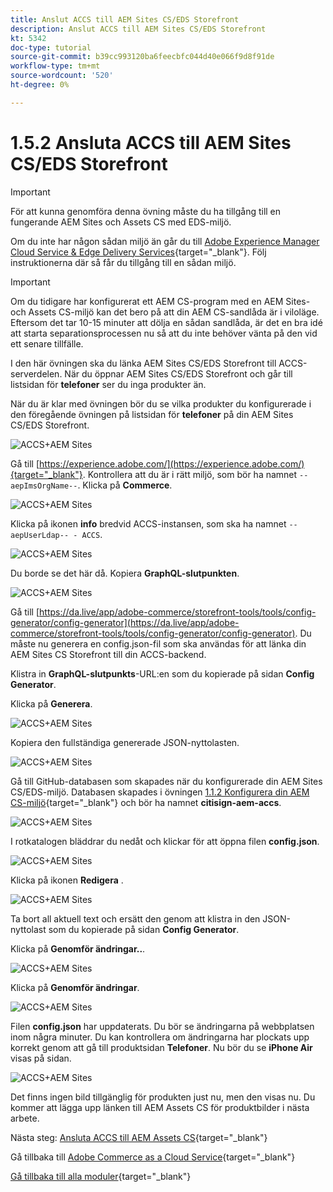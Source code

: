 ```yaml
---
title: Anslut ACCS till AEM Sites CS/EDS Storefront
description: Anslut ACCS till AEM Sites CS/EDS Storefront
kt: 5342
doc-type: tutorial
source-git-commit: b39cc993120ba6feecbfc044d40e066f9d8f91de
workflow-type: tm+mt
source-wordcount: '520'
ht-degree: 0%

---
```


# 1.5.2 Ansluta ACCS till AEM Sites CS/EDS Storefront

>[!IMPORTANT]
>
>För att kunna genomföra denna övning måste du ha tillgång till en fungerande AEM Sites och Assets CS med EDS-miljö.
>
>Om du inte har någon sådan miljö än går du till [Adobe Experience Manager Cloud Service &amp; Edge Delivery Services](./../../../modules/asset-mgmt/module2.1/aemcs.md){target="_blank"}. Följ instruktionerna där så får du tillgång till en sådan miljö.

>[!IMPORTANT]
>
>Om du tidigare har konfigurerat ett AEM CS-program med en AEM Sites- och Assets CS-miljö kan det bero på att din AEM CS-sandlåda är i viloläge. Eftersom det tar 10-15 minuter att dölja en sådan sandlåda, är det en bra idé att starta separationsprocessen nu så att du inte behöver vänta på den vid ett senare tillfälle.

I den här övningen ska du länka AEM Sites CS/EDS Storefront till ACCS-serverdelen. När du öppnar AEM Sites CS/EDS Storefront och går till listsidan för **telefoner** ser du inga produkter än.

När du är klar med övningen bör du se vilka produkter du konfigurerade i den föregående övningen på listsidan för **telefoner** på din AEM Sites CS/EDS Storefront.

![ACCS+AEM Sites](./images/accsaemsites0.png)

Gå till [https://experience.adobe.com/](https://experience.adobe.com/){target="_blank"}. Kontrollera att du är i rätt miljö, som bör ha namnet `--aepImsOrgName--`. Klicka på **Commerce**.

![ACCS+AEM Sites](./images/accsaemsites1.png)

Klicka på ikonen **info** bredvid ACCS-instansen, som ska ha namnet `--aepUserLdap-- - ACCS`.

![ACCS+AEM Sites](./images/accsaemsites2.png)

Du borde se det här då. Kopiera **GraphQL-slutpunkten**.

![ACCS+AEM Sites](./images/accsaemsites3.png)

Gå till [https://da.live/app/adobe-commerce/storefront-tools/tools/config-generator/config-generator](https://da.live/app/adobe-commerce/storefront-tools/tools/config-generator/config-generator). Du måste nu generera en config.json-fil som ska användas för att länka din AEM Sites CS Storefront till din ACCS-backend.

Klistra in **GraphQL-slutpunkts**-URL:en som du kopierade på sidan **Config Generator**.

Klicka på **Generera**.

![ACCS+AEM Sites](./images/accsaemsites4.png)

Kopiera den fullständiga genererade JSON-nyttolasten.

![ACCS+AEM Sites](./images/accsaemsites5.png)

Gå till GitHub-databasen som skapades när du konfigurerade din AEM Sites CS/EDS-miljö. Databasen skapades i övningen [1.1.2 Konfigurera din AEM CS-miljö](./../../../modules/asset-mgmt/module2.1/ex3.md){target="_blank"} och bör ha namnet **citisign-aem-accs**.

![ACCS+AEM Sites](./images/accsaemsites6.png)

I rotkatalogen bläddrar du nedåt och klickar för att öppna filen **config.json**.

![ACCS+AEM Sites](./images/accsaemsites7.png)

Klicka på ikonen **Redigera** .

![ACCS+AEM Sites](./images/accsaemsites8.png)

Ta bort all aktuell text och ersätt den genom att klistra in den JSON-nyttolast som du kopierade på sidan **Config Generator**.

Klicka på **Genomför ändringar..**.

![ACCS+AEM Sites](./images/accsaemsites9.png)

Klicka på **Genomför ändringar**.

![ACCS+AEM Sites](./images/accsaemsites10.png)

Filen **config.json** har uppdaterats. Du bör se ändringarna på webbplatsen inom några minuter. Du kan kontrollera om ändringarna har plockats upp korrekt genom att gå till produktsidan **Telefoner**. Nu bör du se **iPhone Air** visas på sidan.

![ACCS+AEM Sites](./images/accsaemsites11.png)

Det finns ingen bild tillgänglig för produkten just nu, men den visas nu. Du kommer att lägga upp länken till AEM Assets CS för produktbilder i nästa arbete.

Nästa steg: [Ansluta ACCS till AEM Assets CS](./ex3.md){target="_blank"}

Gå tillbaka till [Adobe Commerce as a Cloud Service](./accs.md){target="_blank"}

[Gå tillbaka till alla moduler](./../../../overview.md){target="_blank"}
